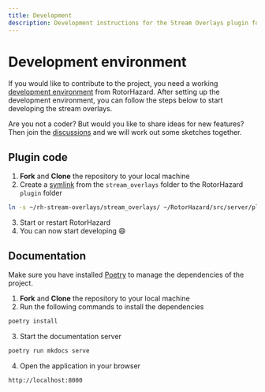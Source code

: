 ```yaml
---
title: Development
description: Development instructions for the Stream Overlays plugin for RotorHazard.
---
```


# Development environment

If you would like to contribute to the project, you need a working [development environment][rh-dev] from RotorHazard. After setting up the development environment, you can follow the steps below to start developing the stream overlays.

Are you not a coder? But would you like to share ideas for new features? Then join the [discussions] and we will work out some sketches together.

## Plugin code

1. **Fork** and **Clone** the repository to your local machine
2. Create a [symlink] from the `stream_overlays` folder to the RotorHazard `plugin` folder
```bash
ln -s ~/rh-stream-overlays/stream_overlays/ ~/RotorHazard/src/server/plugins/stream_overlays
```

3. Start or restart RotorHazard
4. You can now start developing 😄

## Documentation

Make sure you have installed [Poetry](https://python-poetry.org/docs/#installation) to manage the dependencies of the project.

1. **Fork** and **Clone** the repository to your local machine
2. Run the following commands to install the dependencies
```bash
poetry install
```

3. Start the documentation server
```bash
poetry run mkdocs serve
```

4. Open the application in your browser
```
http://localhost:8000
```

<!-- LINKS -->
[rh-dev]: https://github.com/RotorHazard/RotorHazard/blob/main/doc/Development.md
[symlink]: https://linuxize.com/post/how-to-create-symbolic-links-in-linux-using-the-ln-command
[discussions]: https://github.com/dutchdronesquad/rh-stream-overlays/discussions